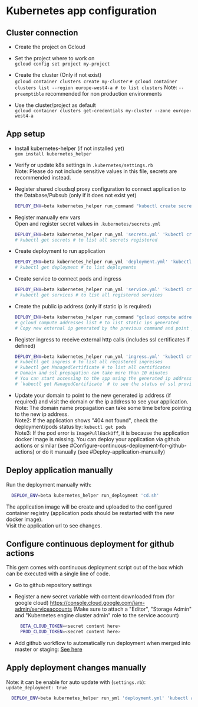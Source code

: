 # Kubernetes app configuration

## Cluster connection
- Create the project on Gcloud
- Set the project where to work on     
    `gcloud config set project my-project`
    
- Create the cluster (Only if not exist)    
    `gcloud container clusters create my-cluster`
    `# gcloud container clusters list --region europe-west4-a # to list clusters`
    Note: `--preemptible` recommended for non production environments   
  
- Use the cluster/project as default    
    `gcloud container clusters get-credentials my-cluster --zone europe-west4-a`
  
## App setup
- Install kubernetes-helper (if not installed yet)    
  `gem install kubernetes_helper`  
  
- Verify or update k8s settings in `.kubernetes/settings.rb`        
  Note: Please do not include sensitive values in this file, secrets are recommended instead.

- Register shared cloudsql proxy configuration to connect application to the Database/Pubsub (only if it does not exist yet)    
    ```bash
    DEPLOY_ENV=beta kubernetes_helper run_command "kubectl create secret generic <%=deployment.cloud_secret_name%> --from-file=credentials.json=<path-to-downloaded/credentials.json>"
    ```
    
- Register manually env vars     
    Open and register secret values in `.kubernetes/secrets.yml`     
    ```bash
    DEPLOY_ENV=beta kubernetes_helper run_yml 'secrets.yml' 'kubectl create'
    # kubectl get secrets # to list all secrets registered
    ```

- Create deployment to run application    
    ```bash
    DEPLOY_ENV=beta kubernetes_helper run_yml 'deployment.yml' 'kubectl create'
    # kubectl get deployment # to list deployments
    ```

- Create service to connect pods and ingress    
    ```bash
    DEPLOY_ENV=beta kubernetes_helper run_yml 'service.yml' 'kubectl create'
    # kubectl get services # to list all registered services
    ```

- Create the public ip address (only if static ip is required)    
    ```bash
    DEPLOY_ENV=beta kubernetes_helper run_command "gcloud compute addresses create <%=ingress.ip_name%> --global"
    # gcloud compute addresses list # to list static ips generated
    # Copy new external ip generated by the previous command and point your domain to it
    ```
  
- Register ingress to receive external http calls (includes ssl certificates if defined)    
    ```bash
    DEPLOY_ENV=beta kubernetes_helper run_yml 'ingress.yml' 'kubectl create'
    # kubectl get ingress # to list all registered ingresses
    # kubectl get ManagedCertificate # to list all certificates
    # Domain and ssl propagation can take more than 10 minutes
    # You can start accessing to the app using the generated ip address
    # `kubectl get ManagedCertificate` # to see the status of ssl provisionning
    ```
- Update your domain to point to the new generated ip address (if required) and visit the domain or the ip address to see your application.     
  Note: The domain name propagation can take some time before pointing to the new ip address.     
  Note2: If the application shows "404 not found", check the deployment/pods status by: `kubectl get pods`    
  Note3: If the pod error is `ImagePullBackOff`, it is because the application docker image is missing. 
  You can deploy your application via github actions or similar (see #Configure-continuous-deployment-for-github-actions) or do it manually (see #Deploy-application-manually)

## Deploy application manually
Run the deployment manually with:     
```bash
  DEPLOY_ENV=beta kubernetes_helper run_deployment 'cd.sh'
```     
The application image will be create and uploaded to the configured container registry (application pods should be restarted with the new docker image).      
Visit the application url to see changes.

## Configure continuous deployment for github actions
This gem comes with continuous deployment script out of the box which can be executed with a single line of code.
* Go to github repository settings    
* Register a new secret variable with content downloaded from (for google cloud) https://console.cloud.google.com/iam-admin/serviceaccounts 
    (Make sure to attach a "Editor", "Storage Admin" and "Kubernetes engine cluster admin" role to the service account)
  ```bash
    BETA_CLOUD_TOKEN=<secret content here>
    PROD_CLOUD_TOKEN=<secret content here>
  ```
  
* Add github workflow to automatically run deployment when merged into master or staging: [See here](https://github.com/owen2345/reusable-ci-cd-actions#continuous-deployment)
  
## Apply deployment changes manually     
  Note: it can be enable for auto update with (`settings.rb`): `update_deployment: true`
  ```bash
    DEPLOY_ENV=beta kubernetes_helper run_yml 'deployment.yml' 'kubectl apply'
  ```
